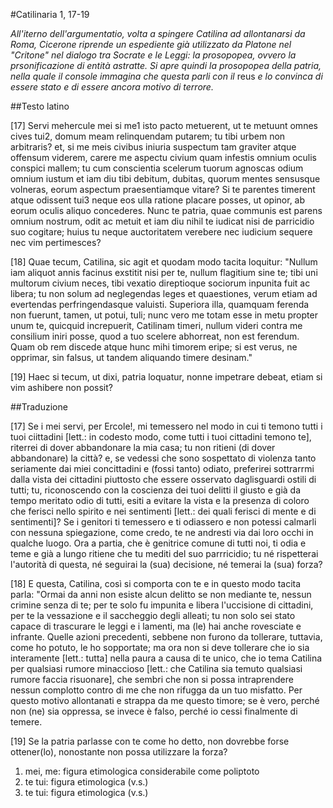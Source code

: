 #Catilinaria 1, 17-19

*All'iterno dell'argumentatio, volta a spingere Catilina ad allontanarsi da Roma, Cicerone riprende un espediente già utilizzato da Platone nel "Critone" nel dialogo tra Socrate e le Leggi: la prosopopea, ovvero la prsonificazione di entità astratte. Si apre quindi la prosopopea della patria, nella quale il console immagina che questa parli con il* reus *e lo convinca di essere stato e di essere ancora motivo di terrore.*

##Testo latino

[17] Servi mehercule <span class="target vector chiasmo" id="ch-1">mei</span> si <span class="target vector chiasmo parallelismo" id="ch-1">me</span><span class="foot-number" id="fn-6">1</span> isto pacto <span class="target vector poliptoto parallelismo" id="po-1">metuerent</span>, ut <span class="target vector chiasmo parallelismo" id="ch-1">te</span> <span class="target vector poliptoto parallelismo" id="po-1">metuunt</span> omnes cives <span class="target vector chiasmo" id="ch-1">tui</span><span class="foot-number" id="fn-7">2</span>, domum meam relinquendam putarem; <span class="target vector poliptoto" id="po-2">tu</span> <span class="target vector poliptoto" id="po-2">tibi</span> urbem non arbitraris? et, si <span class="target vector poliptoto" id="po-3">me</span> <span class="target vector poliptoto" id="po-3">meis</span> civibus iniuria suspectum tam graviter atque offensum viderem, carere me aspectu civium quam infestis omnium oculis conspici mallem; tu cum conscientia scelerum tuorum agnoscas odium omnium iustum et iam diu tibi <span class="target paranomasia">debitum, dubitas,</span> quorum mentes sensusque volneras, eorum aspectum praesentiamque vitare? Si te parentes <span class="target variatio chiasmo">timerent</span> atque <span class="target vector poliptoto chiasmo" id="po-4">odissent</span> tui<span class="foot-number" id="fn-8">3</span> neque eos ulla ratione placare posses, ut opinor, ab eorum oculis aliquo concederes. Nunc te patria, quae communis est parens omnium nostrum, <span class="target vector poliptoto chiasmo" id="po-4">odit</span> ac <span class="target variatio chiasmo">metuit</span> et iam diu nihil te iudicat nisi de parricidio suo cogitare; huius tu neque <span class="target climax">auctoritatem verebere</span> nec <span class="target climax">iudicium sequere</span> nec <span class="target climax">vim pertimesces</span>?

[18] Quae tecum, Catilina, sic agit et quodam modo <span class="target ossimoro">tacita loquitur</span>: "<span class="target anafora">Nullum</span> iam aliquot annis facinus exstitit nisi <span class="target poliptoto">per te</span>, <span class="target anafora">nullum</span> flagitium <span class="target poliptoto">sine te</span>; <span class="target anafora poliptoto">tibi</span> uni <span class="target chiasmo">multorum civium neces</span>, <span class="target anafora poliptoto">tibi</span> <span class="target chiasmo">vexatio direptioque sociorum</span> inpunita fuit ac libera; tu non solum ad neglegendas leges et quaestiones, verum etiam ad evertendas perfringendasque valuisti. Superiora illa, quamquam <span class="target iperbato">ferenda</span> non fuerunt, tamen, ut potui, <span class="target iperbato">tuli</span>; nunc vero me totam esse in metu propter unum te, quicquid increpuerit, Catilinam timeri, nullum videri contra me <span class="target iperbato">consilium</span> iniri posse, quod a tuo scelere abhorreat, non <span class="target iperbato">est</span> <span class="target iperbato">ferendum</span>. Quam ob rem discede atque hunc mihi timorem eripe; si est verus, ne opprimar, sin falsus, ut tandem aliquando timere desinam."

[19] Haec si tecum, ut dixi, patria loquatur, nonne impetrare debeat, etiam si vim ashibere non possit?

##Traduzione

[17] Se i mei servi, per Ercole!, mi temessero nel modo in cui ti temono tutti i tuoi ciittadini [lett.: in codesto modo, come tutti i tuoi cittadini temono te], riterrei di dover abbandonare la mia casa; tu non ritieni (di dover abbandonare) la città? e, se vedessi che sono sospettato di violenza tanto seriamente dai miei concittadini e (fossi tanto) odiato, preferirei sottrarrmi dalla vista dei cittadini piuttosto che essere osservato daglisguardi ostili di tutti; tu, riconoscendo con la coscienza dei tuoi delitti il giusto e già da tempo meritato odio di tutti, esiti a evitare la vista e la presenza di coloro  che ferisci nello spirito e nei sentimenti [lett.: dei quali ferisci di mente e di sentimenti]? Se i genitori ti temessero e ti odiassero e non potessi calmarli con nessuna spiegazione, come credo, te ne andresti via dai loro occhi in qualche luogo. Ora a partia, che è genitrice comune di tutti noi, ti odia e teme e già a lungo ritiene che tu mediti del suo parrricidio; tu né rispetterai l'autorità di questa, né seguirai la (sua) decisione, né temerai la (sua) forza?

[18] E questa, Catilina, così si comporta con te e in questo modo tacita parla: "Ormai da anni non esiste alcun delitto se non mediante te, nessun crimine senza di te; per te solo fu impunita e libera l'uccisione di cittadini, per te la vessazione e il saccheggio degli alleati; tu non solo sei stato capace di trascurare le leggi e i lamenti, ma (le) hai anche rovesciate e infrante. Quelle azioni precedenti, sebbene non furono da tollerare, tuttavia, come ho potuto, le ho sopportate; ma ora non si deve tollerare che io sia interamente [lett.: tutta] nella paura a causa di te unico, che io tema Catilina per qualsiasi rumore minaccioso [lett.: che Catilina sia temuto qualsiasi rumore faccia risuonare], che sembri che non si possa intraprendere nessun complotto contro di me che non rifugga da un tuo misfatto. Per questo motivo allontanati e strappa da me questo timore; se è vero, perché non (ne) sia oppressa, se invece è falso, perché io cessi finalmente di temere.

[19] Se la patria parlasse con te come ho detto, non dovrebbe forse ottener(lo), nonostante non possa utilizzare la forza?

<div class="foot-wrapper">
<ol>
    <li id="ft-6">mei, me: figura etimologica considerabile come poliptoto</li>
    <li id="ft-7">te tui: figura etimologica (v.s.)</li>
    <li id="ft-8">te tui: figura etimologica (v.s.)</li>
</ol>
</div>
